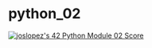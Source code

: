 # python_02
<a href="https://github.com/JaeSeoKim/badge42"><img src="https://badge42.vercel.app/api/v2/cl4qxms4g001609l49j835g66/project/3065445" alt="joslopez's 42 Python Module 02 Score" /></a>
